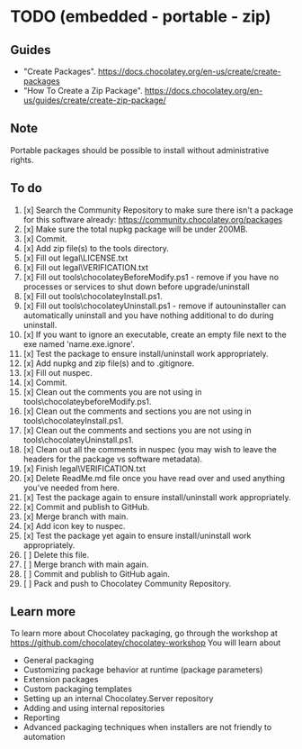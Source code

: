 ﻿# TODO (embedded - portable - zip)

## Guides

- "Create Packages". <https://docs.chocolatey.org/en-us/create/create-packages>
- "How To Create a Zip Package". <https://docs.chocolatey.org/en-us/guides/create/create-zip-package/>

## Note

Portable packages should be possible to install without administrative rights.

## To do

1. [x] Search the Community Repository to make sure there isn't a package for this software already: <https://community.chocolatey.org/packages>
2. [x] Make sure the total nupkg package will be under 200MB.
3. [x] Commit.
4. [x] Add zip file(s) to the tools directory.
5. [x] Fill out legal\LICENSE.txt
6. [x] Fill out legal\VERIFICATION.txt
7. [x] Fill out tools\chocolateyBeforeModify.ps1 - remove if you have no processes or services to shut down before upgrade/uninstall
8. [x] Fill out tools\chocolateyInstall.ps1.
9.  [x] Fill out tools\chocolateyUninstall.ps1 - remove if autouninstaller can automatically uninstall and you have nothing additional to do during uninstall.
10. [x] If you want to ignore an executable, create an empty file next to the exe named 'name.exe.ignore'.
11. [x] Test the package to ensure install/uninstall work appropriately.
12. [x] Add nupkg and zip file(s) and to .gitignore.
13. [x] Fill out nuspec.
14. [x] Commit.
15. [x] Clean out the comments you are not using in tools\chocolateybeforeModify.ps1.
16. [x] Clean out the comments and sections you are not using in tools\chocolateyInstall.ps1.
17. [x] Clean out the comments and sections you are not using in tools\chocolateyUninstall.ps1.
18. [x] Clean out all the comments in nuspec (you may wish to leave the headers for the package vs software metadata).
19. [x] Finish legal\VERIFICATION.txt
20. [x] Delete ReadMe.md file once you have read over and used anything you've needed from here.
21. [x] Test the package again to ensure install/uninstall work appropriately.
22. [x] Commit and publish to GitHub.
23. [x] Merge branch with main.
24. [x] Add icon key to nuspec.
25. [x] Test the package yet again to ensure install/uninstall work appropriately.
26. [ ] Delete this file.
27. [ ] Merge branch with main again.
28. [ ] Commit and publish to GitHub again.
29. [ ] Pack and push to Chocolatey Community Repository.

## Learn more

To learn more about Chocolatey packaging, go through the workshop at <https://github.com/chocolatey/chocolatey-workshop>
You will learn about

- General packaging
- Customizing package behavior at runtime (package parameters)
- Extension packages
- Custom packaging templates
- Setting up an internal Chocolatey.Server repository
- Adding and using internal repositories
- Reporting
- Advanced packaging techniques when installers are not friendly to automation
